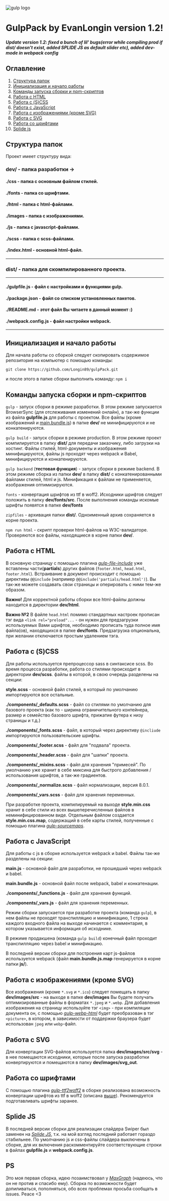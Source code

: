 ![gulp logo](gulp.png)
# GulpPack by EvanLongin version 1.2!
##### Update version 1.2: fixed a bunch of lil' bugs(error while compiling prod if dist/ doesn't exist, added SPLIDE JS as default slider etc), added dev-mode in webpack config

## Оглавление
1. [Структура папок](#структура-папок)
2. [Инициализация и начало работы](#инициализация-и-начало-работы)
3. [Команды запуска сборки и npm-скриптов](#команды-запуска-сборки-и-npm-скриптов)
4. [Работа с HTML](#работа-с-html)
5. [Работа с (S)CSS](#работа-с-scss)
6. [Работа с JavaScript](#работа-с-javascript)
6. [Работа с изображениями (кроме SVG)](#работа-с-изображениями-кроме-svg)
7. [Работа с SVG](#работа-с-svg)
8. [Работа со шрифтами](#работа-со-шрифтами)
9. [Splide js](#splide-js)

## Структура папок
Проект имеет структуру вида:

### dev/ - папка разработки &#8594;
#### ./css - папка с основным файлом стилей.
#### ./fonts - папка со шрифтами.
#### ./html - папка с html-файлами.
#### ./images - папка с изображениями.
#### ./js - папка с javascript-файлами.
#### ./scss - папка с scss-файлами.
#### ./index.html - основной html-файл.
***
### dist/ - папка для скомпилированного проекта.
***
#### ./gulpfile.js - файл с настройками и функциями gulp.
#### ./package.json - файл со списком установленных пакетов.
#### ./README.md - этот файл Вы читаете в данный момент :)
#### ./webpack.config.js - файл настройки webpack.
***
## Инициализация и начало работы
Для начала работы со сборкой следует скопировать содержимое репозитория на компьютер с помощью команды:

```git clone https://github.com/Longin89/gulpPack.git```

и после этого в папке сборки выполнить команду:
```npm i```

## Команды запуска сборки и npm-скриптов
```gulp``` - запуск сборки в режиме разработки. В этом режиме запускается BrowserSync (для отслеживания изменений онлайн), а так-же функции из файла **gulpfile.js** для работы с проектом. Все файлы (кроме изображений и [main.bundle.js](#работа-с-javascript)) в папке **dev/** не минифицируются и не конкатенируются.

```gulp build``` - запуск сборки в режиме production. В этом режиме проект компилируется в папку **dist/** для передачи заказчику, либо загрузки на хостинг. Файлы стилей, html-документы и изображения минифицируются, файлы js проходят через webpack и Babel, минифицируются и конкатенируются.

```gulp backend``` (**тестовая функция**) - запуск сборки в режиме backend. В этом режиме сборка из папки **dev/** в папку **dist/** с конкатенированными файлами стилей, html и js. Минификация к файлам не применяется, изображения оптимизируются.

```fonts``` - конвертация шрифтов из ttf в woff2. Исходники шрифтов следует положить в папку **dev/fonts/src**. После выполнения команды искомые шрифты появятся в папке **dev/fonts**

```zipfiles``` - архивация папки **dist/**. Одноименный архив сохраняется в корне проекта.

```npm run html``` - скрипт проверки html-файлов на W3C-валидаторе. Проверяются все файлы, находящиеся в корне папки **dev/**.

## Работа с HTML
В основную страницу с помощью плагина *[gulp-file-include](https://www.npmjs.com/package/gulp-file-include)*  уже вставлены части(**partials**) других файлов (```footer.html```, ```head.html```, ```footer.html```). Встраивание в документ происходит с помощью директивы ```@@include``` (например ```@@include('partials/head.html')```). Вы так-же можете создавать свои страницы и оперировать с ними тем-же образом.

**Важно!** Для корректной работы сборки все html-файлы должны находится в директории **dev/html**.

**Важно №2** В файле ```head.html``` помимо стандартных настроек прописан тэг вида ```<link rel="preload"...``` - он нужен для предзагрузки используемых Вами шрифтов, необходимо прописать туда полное имя файла(ов), находящихся в папке **dev/fonts**. Предзагрузка опциональна, при желании отключается простым удалением тэга.

## Работа с (S)CSS
Для работы используется препроцессор sass в синтаксисе scss. Во время процесса разработки, работа со стилями происходит в директории **dev/scss**. файлы в которой, в свою очередь разделены на секции:

**style.scss** - основной файл стилей, в который по умолчанию импортируются все остальные.

**./components/_defaults.scss** - файл со стилями по умолчанию для базового проекта (как то - ширина ограничительного контейнера, размер и семейство базового шрифта, прижатие футера к низу страницы и т.д.)

**./components/_fonts.scss** - файл, в который через директиву ```@incliude``` импортируются пользовательские шрифты.

**./components/_footer.scss** - файл для "подвала" проекта.

**./components/_header.scss** - файл для "шапки" проекта.

**./components/_mixins.scss** - файл для хранения "примесей". По умолчанию уже хранит в себе миксина для быстрого добавления / использования шрифтов, а так-же градиентов.

**./components/_normalize.scss** - файл нормализации, версия 8.0.1.

**./components/_vars.scss** - файл для хранения переменных.

При разработке проекта, компилируемый на выходе **style.min.css** хранит в себе стили из всех вышеперечисленных файлов в неминифицированном виде. Отдельным файлом создается **style.min.css.map**, содержащий в себе карты стилей, полученные с помощью плагина *[gulp-sourcemaps](https://www.npmjs.com/package/gulp-sourcemaps)*.

## Работа с JavaScript
Для работы с js в сборке используется webpack и babel. Файлы так-же разделены на секции:

**main.js** - основной файл для разработки, не прошедший через webpack и babel.

**main.bundle.js** - основной файл после webpack, babel и конкатенации.

**./components/_functions.js** - файл для хранения функций.

**./components/_vars.js** - файл для хранения переменных.

Режим сборки запускается при разработке проекта (команда ```gulp```), в нем файлы не проходят транспилляцию и минификацию, 1 строка каждого входного файла на выходе начинается с комментария, в котором указывается информация об исходнике.

В режиме продакшена (команда ```gulp build```) конечный файл проходит транспилляцию через babel и минификацию.

В последней версии сборки для построения карт js-файлов используется webpack (файл **main.bundle.js.map** генерируется в корне папки **js/**).

## Работа с изображениями (кроме SVG)
Все изображения (кроме ```*.svg``` и ```*.ico```) следует помещать в папку **dev/images/src** - на выходе в папке **dev/images** Вы будете получать оптимизированные файлы в форматах ```*.jpeg``` и ```*.webp```.
Для добавления изображения на страницу используйте тэг ```<img>``` - при компиляции документа он, с помощью *[gulp-webp-html](https://www.npmjs.com/package/gulp-webp-html)* будет преобразован в тэг ```<picture>```, в котором, в зависимости от поддержки браузера будет использован ```jpeg``` или ```webp```-файл.

## Работа с SVG
Для конвертации SVG-файлов используется папка **dev/images/src/svg** - в нее помещаются исходники, которые после запуска разработки конвертируются и помещаются в папку **dev/images/svg_out**.

## Работа со шрифтами
С помощью плагина *[gulp-ttf2woff2](https://www.npmjs.com/package/gulp-ttf2woff2)* в сборке реализована возможность конвертации шрифтов из ttf в woff2 (описана [выше](#команды-запуска-сборки-и-npm-скриптов)). Рекомендуется подготавливать шрифты заранее.

## Splide JS
В последней версии сборки для реализации слайдера Swiper был заменен на *[Splide JS](https://splidejs.com/)*, т.к. на мой взгляд последний работает гораздо стабильнее. По умолчанию js и css-файлы слайдера выключены в сборке, для их включения раскомментируйте соответствующие строки в файлах **gulpfile.js** и **webpack.config.js**.

## PS
Это моя первая сборка, идею позаимствовал у *[MaxGraph](https://github.com/maxdenaro)* (надеюсь, что он не против и спасибо ему).
Сборка по возможности будет допиливаться, пополняться, обо всех проблемах просьба сообщать в issues.
Peace <3
